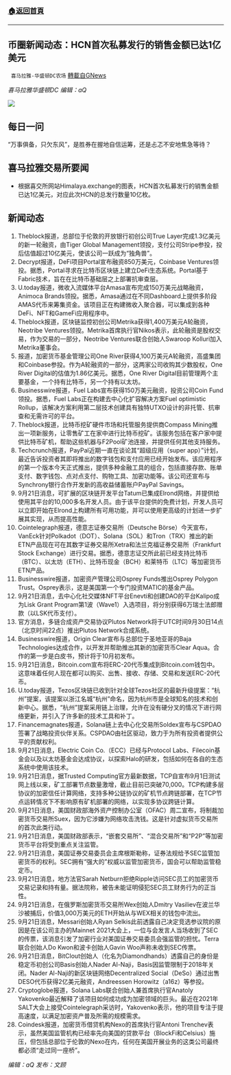 ###  [:house:返回首頁](https://github.com/ourhimalayas/txt)
---


## 币圈新闻动态：HCN首次私募发行的销售金额已达1亿美元
` 喜马拉雅-华盛顿DC农场` [轉載自GNews](https://gnews.org/zh-hans/1546932/)

*喜马拉雅华盛顿DC 编辑：aQ*

![](http://himalayawashingtondc.org/wp-content/uploads/2021/07/ScreenShot-2021-07-31-at-16.20.22@2x.png)



## 每日一问





“万事俱备，只欠东风”，是胜券在握地自信运筹，还是忐忑不安地焦急等待？





## 喜马拉雅交易所要闻





- 根据喜交所网站Himalaya.exchange的图表，HCN首次私募发行的销售金额已达1亿美元，对应此次HCN的总发行数量10亿枚。






## 新闻动态





1. Theblock报道，总部位于伦敦的开放银行初创公司True Layer完成1.3亿美元的新一轮融资，由Tiger Global Management领投，支付公司Stripe参投，投后估值超过10亿美元，使该公司一跃成为“独角兽”。
2. Decrypt报道，DeFi项目Portal宣布融资850万美元，Coinbase Ventures领投。据悉，Portal寻求在比特币区块链上建立DeFi生态系统。Portal基于Fabric技术，旨在在比特币基础层之上部署抗审查层。
3. U.today报道，微收入流媒体平台Amasa宣布完成150万美元战略融资，Animoca Brands领投。据悉，Amasa通过在不同Dashboard上提供多阶段AMAS代币来筹集资金。该项目正在构建微收入聚合器，可以集成到各种DeFi、NFT和GameFi应用程序中。
4. Theblock报道，区块链监控初创公司Metrika获得1,400万美元A轮融资，Neotribe Ventures领投。Metrika首席执行官Nikos表示，此轮融资是股权交易，作为交易的一部分，Neotribe Ventures联合创始人Swaroop Kolluri加入Metrika董事会。
5. 报道，加密货币基金管理公司One River获得4,100万美元A轮融资，高盛集团和Coinbase参投。作为A轮融资的一部分，这两家公司收购其少数股权，One River Digital的估值为1.86亿美元。据悉，One River Digital目前管理两个主要基金，一个持有比特币，另一个持有以太坊。
6. Businesswire报道，Fuel Labs宣布获得150万美元融资，投资公司Coin Fund领投。据悉，Fuel Labs正在构建去中心化扩容解决方案Fuel optimistic Rollup，该解决方案利用第二层技术创建具有独特UTXO设计的非托管、抗审查和无需许可的平台。
7. Theblock报道，比特币挖矿硬件市场和托管服务提供商Compass Mining推出一项新服务，让零售矿工在家中进行比特币挖矿。该服务包括在客户家中提供比特币矿机，帮助这些机器与F2Pool矿池连接，并提供任何其他支持服务。
8. Techcrunch报道，PayPal近期一直在谈论其“超级应用（super app）”计划，最近告诉投资者其即将推出的数字钱包和支付应用已经开始发布。该应用程序的第一个版本今天正式推出，提供多种金融工具的组合，包括直接存款、账单支付、数字钱包、点对点支付、购物工具、加密功能等。该公司还宣布与Synchrony银行合作开发新的高收益储蓄账户PayPal Savings。
9. 9月21日消息，可扩展的区块链开发平台Tatum已集成Elrond网络，并提供给使用其平台的10,000多名开发人员。由于该平台提供的免费计划，开发人员可以立即开始在Elrond上构建所有可用功能，并可以使用更高级的计划进一步扩展其实现，从而提高性能。
10. Cointelegraph报道，德意志证券交易所（Deutsche Börse）今天宣布，VanEck针对Polkadot（DOT）、Solana（SOL）和Tron（TRX）推出的新ETN产品现在可在其数字证券交易所Xetra和法兰克福证券交易所（Frankfurt Stock Exchange）进行交易。据悉，德意志证交所此前已经支持比特币（BTC）、以太坊（ETH）、比特币现金（BCH）和莱特币（LTC）等加密货币ETN产品。
11. Businesswire报道，加密资产管理公司Osprey Funds推出Osprey Polygon Trust。Osprey表示，这是美国第一个专门投资MATIC的基金产品。
12. 9月21日消息，去中心化社交媒体NFT平台Enevti和创建DAO的平台Kalipo成为Lisk Grant Program第1波（Wave1）入选项目，将分别获得6万瑞士法郎赠款（以LSK代币支付）。
13. 官方消息，多链合成资产交易协议Plutos Network将于UTC时间9月30日14点（北京时间22点）推出Plutos Network合成系统。
14. Businesswire报道，Origin Clear宣布与总部位于圣地亚哥的Baja Technologies达成合作，以开发并帮助推出其新的加密货币Clear Aqua。合作的第一步是白皮书，预计将于10月初发布。
15. 9月21日消息，Bitcoin.com宣布将ERC-20代币集成到Bitcoin.com钱包中。这意味着任何人现在都可以购买、出售、接收、存储、交易和发送ERC-20代币。
16. U.today报道，Tezos区块链已收到针对全球Tezos社区的最新升级提案：“杭州”提案，该提案以浙江名城“杭州”命名，因为杭州市是全球知名的技术和创新中心。据悉，“杭州”提案采用链上治理，允许在没有硬分叉的情况下进行网络更新，并引入了许多新的技术工具和补丁。
17. Financemagnates报道，Solana链上去中心化交易所Soldex宣布与CSPDAO签署了战略投资伙伴关系。CSPDAO由社区驱动，致力于为所有投资者提供公平的贡献权利。
18. 9月21日消息，Electric Coin Co.（ECC）已经与Protocol Labs、Filecoin基金会以及以太坊基金会达成协议，以探索Halo的研发，包括如何在各自的生态系统中使用该技术。
19. 9月21日消息，据Trusted Computing官方最新数据，TCP自宣布9月1日测试网上线以来，矿工部署节点数量激增，截止目前已突破70,000。TCP构建多层协议的加密信任计算网络，支持多种公链协议的矿机节点跨链部署，在TCP节点运转情况下不影响原有矿机部署的网络，以实现多协议跨链计算。
20. 9月21日消息，美国财政部海外资产控制办公室（OFAC）周二宣布，将制裁加密货币交易所Suex，因为它涉嫌为网络攻击洗钱。这是针对虚拟货币交易所的首次此类行动。
21. 9月21日消息，美国财政部表示，“嵌套交易所”、“混合交易所”和“P2P”等加密货币平台将受到重点关注监管。
22. 9月21日消息，美国证券交易委员会主席根斯勒称，证券法规给予SEC监管加密货币的权利。SEC拥有“强大的”权威以监管加密货币，国会可以帮助监管稳定币。
23. 9月21日消息，地方法官Sarah Netburn拒绝Ripple访问SEC员工的加密货币交易记录和持有量。据法院称，被告未能证明侵犯SEC员工财务行为的正当性。
24. 9月21日消息，在俄罗斯加密货币交易所Wex创始人Dmitry Vasiliev在波兰华沙被捕后，价值3,000万美元的ETH开始从与WEX相关的钱包中流出。
25. 9月21日消息，Messari创始人Ryan Selkis此前透露自己决定竞选参议院的原因是在该公司主办的Mainnet 2021大会上，一位与会发言人当场收到了SEC的传票，该消息引发了加密行业对美国证券交易委员会强监管的担忧。Terra联合创始人Do Kwon和波卡创始人Gavin Woo声称未收到SEC传票。
26. 9月21日消息，BitClout创始人（化名为Diamondhands）透露自己的身份是稳定币初创公司Basis创始人Nader Al-Naji，Basis因监管限制于2018年关闭。Nader Al-Naji的新区块链网络Decentralized Social（DeSo）通过出售DESO代币获得2亿美元融资，Andreessen Horowitz（a16z）等参投。
27. Cryptoglobe报道，Solana Labs联合创始人兼首席执行官Anatoly Yakovenko最近解释了该项目如何成功成为加密领域的巨头。最近在2021年SALT大会上接受Cointelegraph采访时，Yakovenko表示，他的项目专注于提高速度，以满足加密资产普及所需的规模需求。
28. Coindesk报道，加密货币借贷机构Nexo的首席执行官Antoni Trenchev表示，虽然美国监管机构已经率先向美国的贷款平台（BlockFi和Celsius）施压，但包括总部位于伦敦的Nexo在内，任何在美国开展业务的这类公司最终都必须“走过同一座桥”。





*编辑：aQ
发布：文顾*
